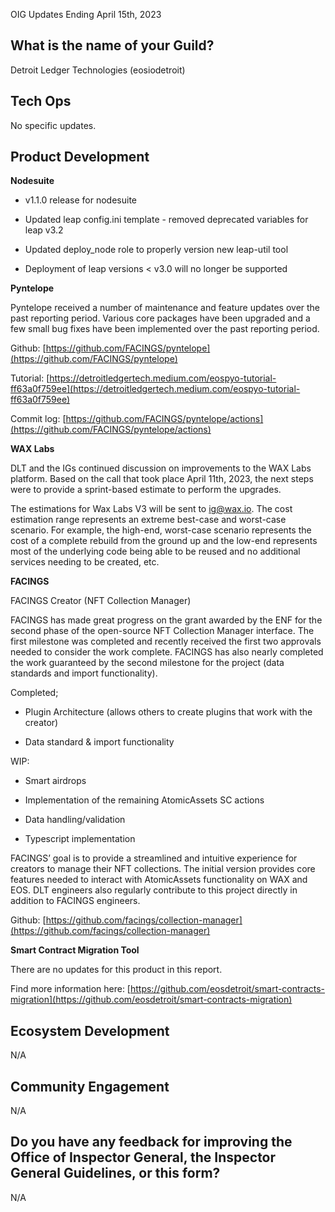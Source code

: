 
OIG Updates Ending April 15th, 2023

  

## What is the name of your Guild?

  

Detroit Ledger Technologies (eosiodetroit)

  

## Tech Ops

  

No specific updates.

  

## Product Development

  

**Nodesuite**

-   v1.1.0 release for nodesuite
    

-   Updated leap config.ini template - removed deprecated variables for leap v3.2
    
-   Updated deploy_node role to properly version new leap-util tool
    
-   Deployment of leap versions < v3.0 will no longer be supported
    

  

**Pyntelope**

Pyntelope received a number of maintenance and feature updates over the past reporting period. Various core packages have been upgraded and a few small bug fixes have been implemented over the past reporting period.

  

Github: [https://github.com/FACINGS/pyntelope](https://github.com/FACINGS/pyntelope)

Tutorial: [https://detroitledgertech.medium.com/eospyo-tutorial-ff63a0f759ee](https://detroitledgertech.medium.com/eospyo-tutorial-ff63a0f759ee)

Commit log: [https://github.com/FACINGS/pyntelope/actions](https://github.com/FACINGS/pyntelope/actions)

  

**WAX Labs**

  

DLT and the IGs continued discussion on improvements to the WAX Labs platform. Based on the call that took place April 11th, 2023, the next steps were to provide a sprint-based estimate to perform the upgrades.

  

The estimations for Wax Labs V3 will be sent to [ig@wax.io](mailto:ig@wax.io). The cost estimation range represents an extreme best-case and worst-case scenario. For example, the high-end, worst-case scenario represents the cost of a complete rebuild from the ground up and the low-end represents most of the underlying code being able to be reused and no additional services needing to be created, etc.  
  

**FACINGS**

  

FACINGS Creator (NFT Collection Manager)

  

FACINGS has made great progress on the grant awarded by the ENF for the second phase of the open-source NFT Collection Manager interface. The first milestone was completed and recently received the first two approvals needed to consider the work complete. FACINGS has also nearly completed the work guaranteed by the second milestone for the project (data standards and import functionality).

  

Completed;

-   Plugin Architecture (allows others to create plugins that work with the creator)
    
-   Data standard & import functionality
    

  

WIP:

-   Smart airdrops
    
-   Implementation of the remaining AtomicAssets SC actions
    
-   Data handling/validation
    
-   Typescript implementation
    

  

FACINGS’ goal is to provide a streamlined and intuitive experience for creators to manage their NFT collections. The initial version provides core features needed to interact with AtomicAssets functionality on WAX and EOS. DLT engineers also regularly contribute to this project directly in addition to FACINGS engineers.

  

Github: [https://github.com/facings/collection-manager](https://github.com/facings/collection-manager)

  

**Smart Contract Migration Tool**

  

There are no updates for this product in this report.

  

Find more information here: [https://github.com/eosdetroit/smart-contracts-migration](https://github.com/eosdetroit/smart-contracts-migration)

  

## Ecosystem Development

  

N/A

  

## Community Engagement

  

N/A

  

## Do you have any feedback for improving the Office of Inspector General, the Inspector General Guidelines, or this form?

  

N/A
